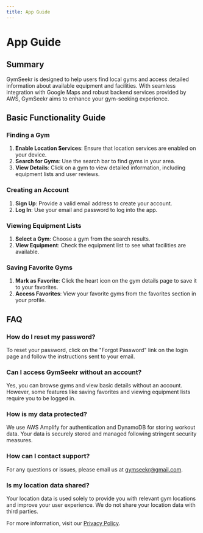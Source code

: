 ```yaml
---
title: App Guide
---
```


# App Guide

## Summary
GymSeekr is designed to help users find local gyms and access detailed information about available equipment and facilities. With seamless integration with Google Maps and robust backend services provided by AWS, GymSeekr aims to enhance your gym-seeking experience.

## Basic Functionality Guide

### Finding a Gym
1. **Enable Location Services**: Ensure that location services are enabled on your device.
2. **Search for Gyms**: Use the search bar to find gyms in your area.
3. **View Details**: Click on a gym to view detailed information, including equipment lists and user reviews.

### Creating an Account
1. **Sign Up**: Provide a valid email address to create your account.
2. **Log In**: Use your email and password to log into the app.

### Viewing Equipment Lists
1. **Select a Gym**: Choose a gym from the search results.
2. **View Equipment**: Check the equipment list to see what facilities are available.

### Saving Favorite Gyms
1. **Mark as Favorite**: Click the heart icon on the gym details page to save it to your favorites.
2. **Access Favorites**: View your favorite gyms from the favorites section in your profile.

## FAQ

### How do I reset my password?
To reset your password, click on the "Forgot Password" link on the login page and follow the instructions sent to your email.

### Can I access GymSeekr without an account?
Yes, you can browse gyms and view basic details without an account. However, some features like saving favorites and viewing equipment lists require you to be logged in.

### How is my data protected?
We use AWS Amplify for authentication and DynamoDB for storing workout data. Your data is securely stored and managed following stringent security measures.

### How can I contact support?
For any questions or issues, please email us at gymseekr@gmail.com.

### Is my location data shared?
Your location data is used solely to provide you with relevant gym locations and improve your user experience. We do not share your location data with third parties.

For more information, visit our [Privacy Policy](index.md).
